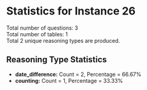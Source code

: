 # Statistics for Instance 26<br/>
Total number of questions: 3<br/>
Total number of tables: 1<br/>
Total 2 unique reasoning types are produced.<br/>
## Reasoning Type Statistics<br/>
- **date_difference:** Count = 2, Percentage = 66.67%<br/>
- **counting:** Count = 1, Percentage = 33.33%<br/>
